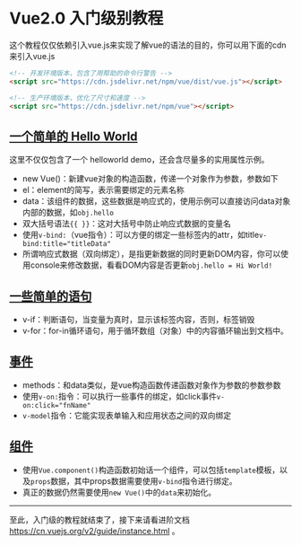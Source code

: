 # Vue2.0 入门级别教程

这个教程仅仅依赖引入vue.js来实现了解vue的语法的目的，你可以用下面的cdn来引入vue.js

```html
<!-- 开发环境版本，包含了用帮助的命令行警告 -->
<script src="https://cdn.jsdelivr.net/npm/vue/dist/vue.js"></script>

<!-- 生产环境版本，优化了尺寸和速度 -->
<script src="https://cdn.jsdelivr.net/npm/vue"></script>
```

## [一个简单的 Hello World](v01-hello-world.html)

这里不仅仅包含了一个 helloworld demo，还会含尽量多的实用属性示例。

- new Vue()：新建vue对象的构造函数，传递一个对象作为参数，参数如下
- el：element的简写，表示需要绑定的元素名称
- data：该组件的数据，这些数据是响应式的，使用示例可以直接访问data对象内部的数据，如`obj.hello`
- 双大括号语法`{{ }}`：这对大括号中防止响应式数据的变量名
- 使用`v-bind:`（vue指令）：可以方便的绑定一些标签内的attr，如title`v-bind:title="titleData"`
- 所谓响应式数据（双向绑定），是指更新数据的同时更新DOM内容，你可以使用console来修改数据，看看DOM内容是否更新`obj.hello = Hi World!`

## [一些简单的语句](v02-vue-statements.html)

- v-if：判断语句，当变量为真时，显示该标签内容，否则，标签销毁
- v-for：for-in循环语句，用于循环数组（对象）中的内容循环输出到文档中。

## [事件](v03-vue-event.html)

- methods：和data类似，是vue构造函数传递函数对象作为参数的参数参数
- 使用`v-on:`指令：可以执行一些事件的绑定，如click事件`v-on:click="fnName"`
- `v-model`指令：它能实现表单输入和应用状态之间的双向绑定

## [组件](v04-vue-component.html)

- 使用`Vue.component()`构造函数初始话一个组件，可以包括`template`模板，以及`props`数据，其中props数据需要使用`v-bind`指令进行绑定。
- 真正的数据仍然需要使用`new Vue()`中的`data`来初始化。

---

至此，入门级的教程就结束了，接下来请看进阶文档 https://cn.vuejs.org/v2/guide/instance.html 。